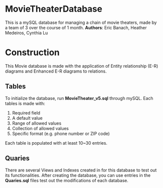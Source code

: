 # MovieTheaterDatabase
This is a mySQL database for managing a chain of movie theaters, made by a team of 3 over the course of 1 month. 
**Authors**: Eric Banach, Heather Medeiros, Cynthia Lu

# Construction
This Movie database is made with the application of Entity relationship (E-R) diagrams and Enhanced E-R diagrams to relations. 

## Tables
To initialize the database, run **MovieTheater_v5.sql** through mySQL. 
Each tables is made with:
1. Required field
2. A default value
3. Range of allowed values
4. Collection of allowed values
5. Specific format (e.g. phone number or ZIP code)

Each table is populated with at least 10~30 entries. 

## Quaries
There are several Views and Indexes created in for this database to test out its functionalities. 
After creating the database, you can use entries in the **Quaries.sql** files test out the modifications of each database. 
